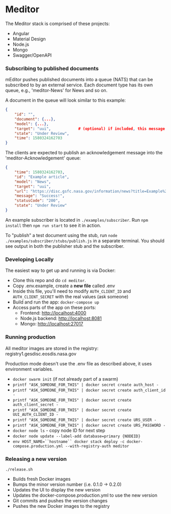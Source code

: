 # Meditor

The Meditor stack is comprised of these projects:

* Angular
* Material Design
* Node.js
* Mongo
* Swagger/OpenAPI

### Subscribing to published documents

mEditor pushes published documents into a queue (NATS) that can be subscribed to by an external service.
Each document type has its own queue, e.g., 'meditor-News' for News and so on.

A document in the queue will look similar to this example:

```json
{
    "id": "",
    "document": {...},
    "model": {...},
    "target": "uui",            # (optional) if included, this message is only meant for a certain subscriber
    "state": "Under Review",
    "time": 1580324162703
}
```

The clients are expected to publish an acknowledgement message into the 'meditor-Acknowledgement' queue:

```json
{
    "time": 1580324162703,
    "id": "Example article",
    "model": "News",
    "target": "uui",
    "url": "https://disc.gsfc.nasa.gov/information/news?title=Example%20article",
    "message": "Success!",
    "statusCode": "200",
    "state": "Under Review"
}
```

An example subscriber is located in `./examples/subscriber`. Run `npm install` then `npm run start` to see it in action.

To "publish" a test document using the stub, run `node ./examples/subscriber/stubs/publish.js` in a separate terminal. You should see output in both the publisher stub and the subscriber.

### Developing Locally

The easiest way to get up and running is via Docker:

* Clone this repo and do `cd meditor`.
* Copy .env.example, create a **new file** called .env
* Inside this file, you'll need to modify `AUTH_CLIENT_ID` and `AUTH_CLIENT_SECRET` with the real values (ask someone)
* Build and run the app: `docker-compose up`
* Access parts of the app on these ports:
    * Frontend: [http://localhost:4000](http://localhost:4000)
    * Node.js backend: [http://localhost:8081](http://localhost:8081)
    * Mongo: [http://localhost:27017](http://localhost:27017)

### Running production

All meditor images are stored in the registry: registry1.gesdisc.eosdis.nasa.gov

Production mode doesn't use the .env file as described above, it uses environment variables.

* `docker swarm init` (if not already part of a swarm)
* `printf "ASK_SOMEONE_FOR_THIS" | docker secret create auth_host -`
* `printf "ASK_SOMEONE_FOR_THIS" | docker secret create auth_client_id -`
* `printf "ASK_SOMEONE_FOR_THIS" | docker secret create auth_client_secret -`
* `printf "ASK_SOMEONE_FOR_THIS" | docker secret create UUI_AUTH_CLIENT_ID -`
* `printf "ASK_SOMEONE_FOR_THIS" | docker secret create URS_USER -`
* `printf "ASK_SOMEONE_FOR_THIS" | docker secret create URS_PASSWORD -`
* `docker node ls` - copy node ID for next step
* `docker node update --label-add database=primary {NODEID}`
* `env HOST_NAME=``hostname`` docker stack deploy -c docker-compose.production.yml --with-registry-auth meditor`

### Releasing a new version

`./release.sh`

* Builds fresh Docker images
* Bumps the minor version number (i.e. 0.1.0 -> 0.2.0)
* Updates the UI to display the new version
* Updates the docker-compose.production.yml to use the new version
* Git commits and pushes the version changes
* Pushes the new Docker images to the registry
